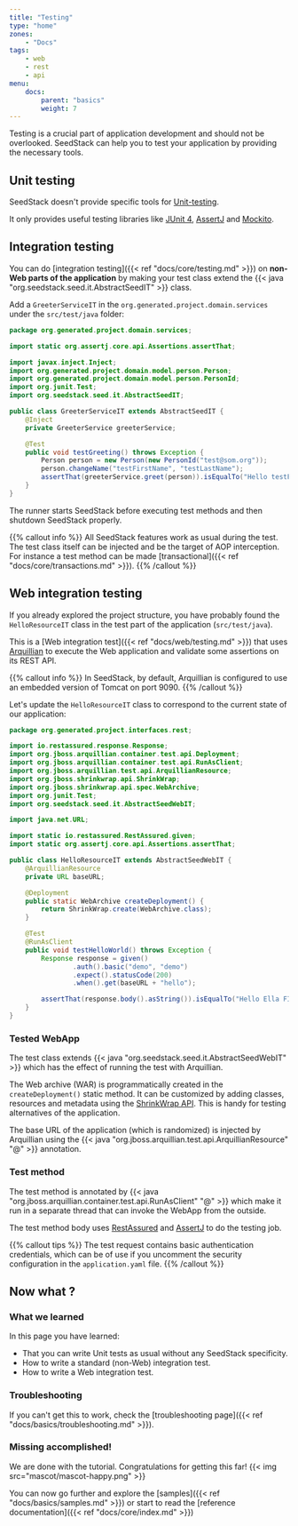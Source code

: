 ```yaml
---
title: "Testing"
type: "home"
zones:
    - "Docs"
tags:
    - web
    - rest
    - api
menu:
    docs:
        parent: "basics"
        weight: 7
---
```


Testing is a crucial part of application development and should not be overlooked. SeedStack can help you to test
your application by providing the necessary tools.

## Unit testing

SeedStack doesn't provide specific tools for [Unit-testing](https://en.wikipedia.org/wiki/Unit_testing). 

It only provides useful testing libraries like [JUnit 4](http://junit.org/junit4/), [AssertJ](http://joel-costigliola.github.io/assertj/) and [Mockito](http://site.mockito.org/).

## Integration testing

You can do [integration testing]({{< ref "docs/core/testing.md" >}}) on **non-Web parts of the application** by making 
your test class extend the {{< java "org.seedstack.seed.it.AbstractSeedIT" >}} class. 

Add a `GreeterServiceIT` in the `org.generated.project.domain.services` under the `src/test/java` folder:

```java
package org.generated.project.domain.services;

import static org.assertj.core.api.Assertions.assertThat;

import javax.inject.Inject;
import org.generated.project.domain.model.person.Person;
import org.generated.project.domain.model.person.PersonId;
import org.junit.Test;
import org.seedstack.seed.it.AbstractSeedIT;

public class GreeterServiceIT extends AbstractSeedIT {
    @Inject
    private GreeterService greeterService;

    @Test
    public void testGreeting() throws Exception {
        Person person = new Person(new PersonId("test@som.org"));
        person.changeName("testFirstName", "testLastName");
        assertThat(greeterService.greet(person)).isEqualTo("Hello testFirstName testLastName!");
    }
}
```

The runner starts SeedStack before executing test methods and then shutdown SeedStack properly. 

{{% callout info %}}
All SeedStack features work as usual during the test. The test class itself can be injected and be the target of AOP
interception. For instance a test method can be made [transactional]({{< ref "docs/core/transactions.md" >}}).
{{% /callout %}}


## Web integration testing

If you already explored the project structure, you have probably found the `HelloResourceIT` class in the test
part of the application (`src/test/java`).

This is a [Web integration test]({{< ref "docs/web/testing.md" >}}) that uses [Arquillian](http://arquillian.org/) to
execute the Web application and validate some assertions on its REST API.

{{% callout info %}}
In SeedStack, by default, Arquillian is configured to use an embedded version of Tomcat on port 9090.
{{% /callout %}}


Let's update the `HelloResourceIT` class to correspond to the current state of our application:

```java
package org.generated.project.interfaces.rest;

import io.restassured.response.Response;
import org.jboss.arquillian.container.test.api.Deployment;
import org.jboss.arquillian.container.test.api.RunAsClient;
import org.jboss.arquillian.test.api.ArquillianResource;
import org.jboss.shrinkwrap.api.ShrinkWrap;
import org.jboss.shrinkwrap.api.spec.WebArchive;
import org.junit.Test;
import org.seedstack.seed.it.AbstractSeedWebIT;

import java.net.URL;

import static io.restassured.RestAssured.given;
import static org.assertj.core.api.Assertions.assertThat;

public class HelloResourceIT extends AbstractSeedWebIT {
    @ArquillianResource
    private URL baseURL;

    @Deployment
    public static WebArchive createDeployment() {
        return ShrinkWrap.create(WebArchive.class);
    }

    @Test
    @RunAsClient
    public void testHelloWorld() throws Exception {
        Response response = given()
                .auth().basic("demo", "demo")
                .expect().statusCode(200)
                .when().get(baseURL + "hello");

        assertThat(response.body().asString()).isEqualTo("Hello Ella FITZGERALD!");
    }
}
```

### Tested WebApp

The test class extends {{< java "org.seedstack.seed.it.AbstractSeedWebIT" >}} which has the effect of running the test
with Arquillian.

The Web archive (WAR) is programmatically created in the `createDeployment()` static method. It can be customized by adding
classes, resources and metadata using the [ShrinkWrap API](http://arquillian.org/guides/shrinkwrap_introduction/). This is
handy for testing alternatives of the application.

The base URL of the application (which is randomized) is injected by Arquillian using the
 {{< java "org.jboss.arquillian.test.api.ArquillianResource" "@" >}} annotation.

### Test method

The test method is annotated by {{< java "org.jboss.arquillian.container.test.api.RunAsClient" "@" >}} which make it
run in a separate thread that can invoke the WebApp from the outside.

The test method body uses [RestAssured](http://rest-assured.io/) and [AssertJ](http://joel-costigliola.github.io/assertj/)
to do the testing job.

{{% callout tips %}}
The test request contains basic authentication credentials, which can be of use if you uncomment the security configuration
in the `application.yaml` file.
{{% /callout %}}

## Now what ?

### What we learned

In this page you have learned:

* That you can write Unit tests as usual without any SeedStack specificity.
* How to write a standard (non-Web) integration test.
* How to write a Web integration test.

### Troubleshooting

If you can't get this to work, check the [troubleshooting page]({{< ref "docs/basics/troubleshooting.md" >}}).

### Missing accomplished!

We are done with the tutorial. Congratulations for getting this far!
{{< img src="mascot/mascot-happy.png" >}}

You can now go further and explore the [samples]({{< ref "docs/basics/samples.md" >}}) or start to 
read the [reference documentation]({{< ref "docs/core/index.md" >}})

